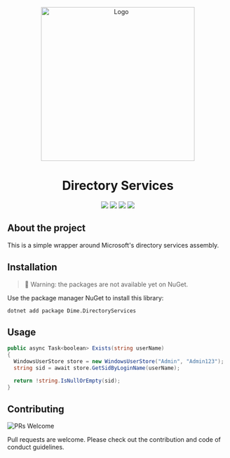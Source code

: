 <p align="center"><img src="assets/tree.svg?raw=true" width="350" alt="Logo"></p>

<h1 align="center">Directory Services </h1>

<div align="center">
<img src="https://dev.azure.com/dimesoftware/Utilities/_apis/build/status/dimenics.windows-directory?branchName=master" />
<img src="https://img.shields.io/azure-devops/coverage/dimesoftware/utilities/180" />
<img src="https://feeds.dev.azure.com/dimesoftware/_apis/public/Packaging/Feeds/a7b896fd-9cd8-4291-afe1-f223483d87f0/Packages/3510a0f3-b2de-42c1-b6d2-be1c163a8af2/Badge" />
<img src="https://img.shields.io/badge/PRs-welcome-brightgreen.svg?style=flat-square" />
</div>

## About the project

This is a simple wrapper around Microsoft's directory services assembly.

## Installation

> 🚧 Warning: the packages are not available yet on NuGet.

Use the package manager NuGet to install this library:

`dotnet add package Dime.DirectoryServices`

## Usage

```csharp
public async Task<boolean> Exists(string userName)
{
  WindowsUserStore store = new WindowsUserStore("Admin", "Admin123");
  string sid = await store.GetSidByLoginName(userName);

  return !string.IsNullOrEmpty(sid);
}
```

## Contributing

![PRs Welcome](https://img.shields.io/badge/PRs-welcome-brightgreen.svg?style=flat-square)

Pull requests are welcome. Please check out the contribution and code of conduct guidelines.
